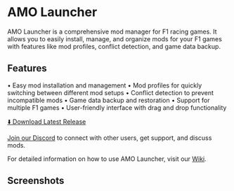 # AMO Launcher
AMO Launcher is a comprehensive mod manager for F1 racing games. It allows you to easily install, manage, and organize mods for your F1 games with features like mod profiles, conflict detection, and game data backup.
## Features
•	Easy mod installation and management
•	Mod profiles for quickly switching between different mod setups
•	Conflict detection to prevent incompatible mods
•	Game data backup and restoration
•	Support for multiple F1 games
•	User-friendly interface with drag and drop functionality

[⬇️ Download Latest Release](https://www.overtake.gg/downloads/advanced-mod-organizer.76527/)

[Join our Discord](https://discord.gg/f1game) to connect with other users, get support, and discuss mods.

For detailed information on how to use AMO Launcher, visit our [Wiki](https://github.com/KolarF1/AMO-Launcher/wiki).

## Screenshots
